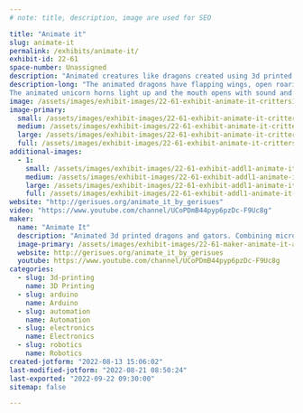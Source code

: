 ```yaml
---
# note: title, description, image are used for SEO

title: "Animate it"
slug: animate-it
permalink: /exhibits/animate-it/
exhibit-id: 22-61
space-number: Unassigned
description: "Animated creatures like dragons created using 3d printed parts, microprocrocessors and crafted body."
description-long: "The animated dragons have flapping wings, open roaring mouths, glowing eyes, moving claws and swinging tails with motion activation.  The animated dogs and cats open their mouths with sound and having wagging tails and tapping claws. The animated alligators open their mouths with sound and having swinging tails.
The animated unicorn horns light up and the mouth opens with sound and the tail swings side to side. The animated flamingo flaps its wings and wags its tail and moves it head side to side with sound. The x wing fighter can be driven around and its wings open and close.  The dinosaurs eyes glows and their mouths open and they roar. The xwing fighter costume pack has a chest piece with flashing lights."
image: /assets/images/exhibit-images/22-61-exhibit-animate-it-critters1-large.jpg
image-primary: 
  small: /assets/images/exhibit-images/22-61-exhibit-animate-it-critters1-small.jpg
  medium: /assets/images/exhibit-images/22-61-exhibit-animate-it-critters1-medium.jpg
  large: /assets/images/exhibit-images/22-61-exhibit-animate-it-critters1-large.jpg
  full: /assets/images/exhibit-images/22-61-exhibit-animate-it-critters1-full.jpg
additional-images: 
  - 1:
    small: /assets/images/exhibit-images/22-61-exhibit-addl1-animate-it-44-animate-it-8112815-std-7360-small.jpg
    medium: /assets/images/exhibit-images/22-61-exhibit-addl1-animate-it-44-animate-it-8112815-std-7360-medium.jpg
    large: /assets/images/exhibit-images/22-61-exhibit-addl1-animate-it-44-animate-it-8112815-std-7360-large.jpg
    full: /assets/images/exhibit-images/22-61-exhibit-addl1-animate-it-44-animate-it-8112815-std-7360-full.jpg
website: "http://gerisues.org/animate_it_by_gerisues"
video: "https://www.youtube.com/channel/UCoPDmB44pyp6pzDc-F9Uc8g"
maker: 
  name: "Animate It"
  description: "Animated 3d printed dragons and gators. Combining microprocessors, 3d printed parts, and crafted bodies to animate robotic creatures. These robotic creatures have been also used to make animated cakes."
  image-primary: /assets/images/exhibit-images/22-61-maker-animate-it-animate-it-8112815-std-medium.jpg
  website: http://gerisues.org/animate_it_by_gerisues
  youtube: https://www.youtube.com/channel/UCoPDmB44pyp6pzDc-F9Uc8g
categories: 
  - slug: 3d-printing
    name: 3D Printing
  - slug: arduino
    name: Arduino
  - slug: automation
    name: Automation
  - slug: electronics
    name: Electronics
  - slug: robotics
    name: Robotics
created-jotform: "2022-08-13 15:06:02"
last-modified-jotform: "2022-08-21 08:50:24"
last-exported: "2022-09-22 09:30:00"
sitemap: false

---
```

